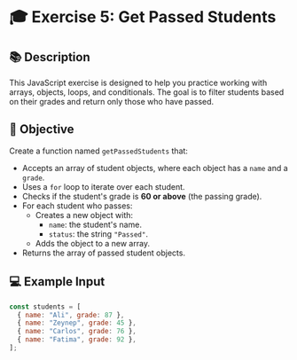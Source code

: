 # 🎓 Exercise 5: Get Passed Students

## 📚 Description

This JavaScript exercise is designed to help you practice working with arrays, objects, loops, and conditionals. The goal is to filter students based on their grades and return only those who have passed.

## 🧠 Objective

Create a function named `getPassedStudents` that:

- Accepts an array of student objects, where each object has a `name` and a `grade`.
- Uses a `for` loop to iterate over each student.
- Checks if the student's grade is **60 or above** (the passing grade).
- For each student who passes:
  - Creates a new object with:
    - `name`: the student's name.
    - `status`: the string `"Passed"`.
  - Adds the object to a new array.
- Returns the array of passed student objects.

## 💻 Example Input

```javascript
const students = [
  { name: "Ali", grade: 87 },
  { name: "Zeynep", grade: 45 },
  { name: "Carlos", grade: 76 },
  { name: "Fatima", grade: 92 },
];
```
